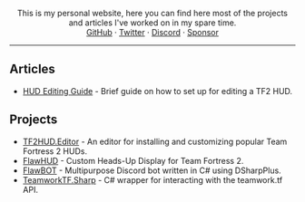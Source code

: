 <!-- HIDE PAGE TITLE -->
<style>
  .md-typeset h1,
  .md-content__button {
    display: none;
  }
</style>
<p align="center">
  <p align="center">
    This is my personal website, here you can find here most of the projects and articles I've worked on in my spare time.
    <br />
    <a href="https://github.com/CriticalFlaw?tab=repositories">GitHub</a>
    ·
    <a href="https://twitter.com/CriticalFlaw_">Twitter</a>
    ·
    <a href="https://discord.gg/hTdtK9vBhE">Discord</a>
    ·
    <a href="https://github.com/sponsors/CriticalFlaw">Sponsor</a>
  </p>
</p>

<hr/>

## Articles
* [HUD Editing Guide](https://criticalflaw.github.io/hud-guide/intro/) - Brief guide on how to set up for editing a TF2 HUD.

## Projects
* [TF2HUD.Editor](https://www.editor.criticalflaw.ca/) - An editor for installing and customizing popular Team Fortress 2 HUDs.
* [FlawHUD](https://github.com/CriticalFlaw/flawhud/) - Custom Heads-Up Display for Team Fortress 2.
* [FlawBOT](https://www.flawbot.criticalflaw.ca/) - Multipurpose Discord bot written in C# using DSharpPlus.
* [TeamworkTF.Sharp](https://github.com/CriticalFlaw/TeamworkTF.Sharp/) - C# wrapper for interacting with the teamwork.tf API.

